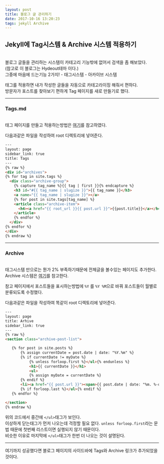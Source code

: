 ```yaml
---
layout: post
title: 블로그 글 관리하기
date: 2017-10-16 13:20:23
tags: jekyll Archive
---
```

## Jekyll에 Tag시스템 & Archive 시스템 적용하기
<br>
 블로그 글들을 관리하는 시스템이 카테고리 기능밖에 없어서 검색을 좀 해보았다.<br>(참고로 이 블로그는 Hydeout테마 이다.)<br>
그중에 마음에 드는기능 2가지!
- 태그시스템
- 아카이브 시스템

태그를 적용하면 내가 작성한 글들을 자동으로 카테고라이징 해줘서 편하다.<br>
방문자가 포스트를 찾아보기 편하게 Tag 페이지를 새로 만들기로 했다.

---

### Tags.md
<br>
태그 페이지를 만들고 적용하는방법은 <a href="https://hyesun03.github.io/2016/12/05/jekyllTag/" target="_blank">여기</a>를 참고하였다.

다음과같은 파일을 작성하여 root 디렉토리에 넣어준다.
```html
---
layout: page
sidebar_link: true
title: Tags
---
{% raw %}
<div id="archives">
{% for tag in site.tags %}
  <div class="archive-group">
    {% capture tag_name %}{{ tag | first }}{% endcapture %}
    <h3 id="#{{ tag_name | slugize }}">{{ tag_name }}</h3>
    <a name="{{ tag_name | slugize }}"></a>
    {% for post in site.tags[tag_name] %}
    <article class="archive-item">
      <h4><a href="{{ root_url }}{{ post.url }}">{{post.title}}</a></h4>
    </article>
    {% endfor %}
  </div>
{% endfor %}
</div>
{% endraw %}
```

---

### Archive
<br>
 태그시스템 만으로는 뭔가 2% 부족하기때문에 전체글을 볼수있는 페이지도 추가한다.
Archive 시스템은 <a href="https://chris.house/blog/building-a-simple-archive-page-with-jekyll/" target="_blank">여기</a>를 참고한다.

참고 페이지에서 포스트들을 표시하는방법에 `%Y` 를 `%Y %M`으로 바꿔 포스트들이 월별로 분류되도록 수정했다.

다음과같은 파일을 작성하여 똑같이 root 디렉토리에 넣어준다.


```html
---
layout: page
title: Arhive
sidebar_link: true
---
{% raw %}
<section class="archive-post-list">

   {% for post in site.posts %}
       {% assign currentDate = post.date | date: "%Y.%m" %}
       {% if currentDate != myDate %}
           {% unless forloop.first %}</ul>{% endunless %}
           <h1>{{ currentDate }}</h1>
           <ul>
           {% assign myDate = currentDate %}
       {% endif %}
       <li><a href="{{ post.url }}"><span>{{ post.date | date: "%m. %-d" }}</span> - {{ post.title }}</a></li>
       {% if forloop.last %}</ul>{% endif %}
   {% endfor %}

</section>
{% endraw %}
```


위의 코드에서 중간에 `</ul>`태그가 보인다.<br>이상하게 닫는태그가 먼저 나오는데 걱정할 필요 없다. `unless forloop.first`라는 문법 때문에 첫번째 리스트이면 실행되지 않기 때문이다.<br>
비슷한 이유로 마지막에 `</ul>`태그가 한번 더 나오는 것이 설명된다.

---

여기까지 성공했다면 블로그 페이지의 사이드바에 Tags와 Archive 링크가 추가되었을 것이다.
